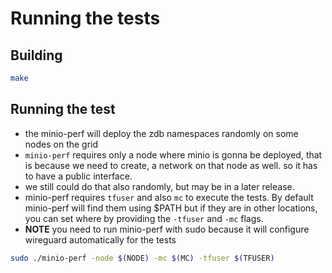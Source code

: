 # Running the tests
## Building
```bash
make
```

## Running the test
- the minio-perf will deploy the zdb namespaces randomly on some nodes on the grid
- `minio-perf` requires only a node where minio is gonna be deployed, that is because we need to create, a network on that node as well. so it has to have a public interface.
- we still could do that also randomly, but may be in a later release.
- minio-perf requires `tfuser` and also `mc` to execute the tests. By default minio-perf will find them using $PATH but if they are in other locations, you can set where by providing the `-tfuser` and `-mc` flags.
- **NOTE** you need to run minio-perf with sudo because it will configure wireguard automatically for the tests

```bash
sudo ./minio-perf -node $(NODE) -mc $(MC) -tfuser $(TFUSER)
```
